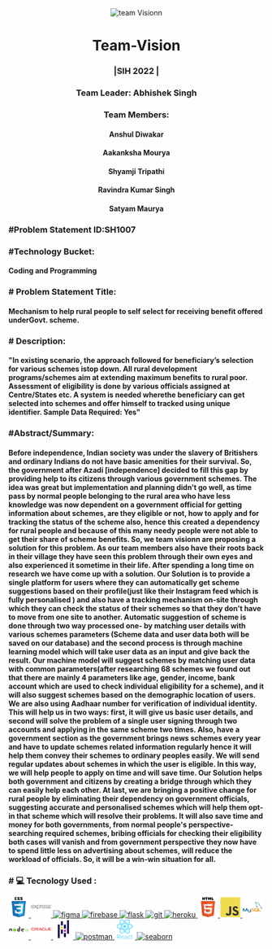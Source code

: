 
<div align="center">
  <img width="100" height="100" alt="team Visionn" src="https://user-images.githubusercontent.com/69837173/183259816-e94e977e-eb5f-4c9f-9cf6-66a80507d1b1.png" >
</div>
<h1 align="center">Team-Vision</h1>
<h3 align="center">|SIH 2022 |</h3>
<h3 align="center">Team Leader: Abhishek Singh</h3>
<h3 align="center">Team Members:</h3>
<p align="center">
    <h4 align="center"> Anshul Diwakar </h4>
    <h4 align="center"> Aakanksha Mourya</h4>
    <h4 align="center"> Shyamji Tripathi</h4>
    <h4 align="center">Ravindra Kumar Singh</h4>
    <h4 align="center">Satyam Maurya</h4>
</p>
<h3 align="left">#Problem Statement ID:SH1007</h3>
<h3 align="left">#Technology Bucket:</h3><h4>Coding and Programming</h4>
<h3 align="left"> # Problem Statement Title:</h3><h4>Mechanism to help rural people to self select for receiving benefit offered underGovt. scheme.</h4>
<h3 align="left"> # Description:</h3><h4>	
"In existing scenario, the approach followed for beneficiary’s selection for various schemes istop down. All rural development programs/schemes aim at extending maximum benefits to rural poor. Assessment of eligibility is done by various officials assigned at Centre/States etc. A system is needed wherethe beneficiary can get selected into schemes and offer himself to tracked using unique identifier. Sample Data Required: Yes"</h4>
<h3 align="left">#Abstract/Summary:</h3><h4>Before independence, Indian society was under the slavery of Britishers and ordinary Indians do not have basic amenities for their survival. So, the government after Azadi [independence] decided to fill this gap by providing help to its citizens through various government schemes. The idea was great but implementation and planning didn’t go well, as time pass by normal people belonging to the rural area who have less knowledge was now dependent on a government official for getting information about schemes, are they eligible or not, how to apply and for tracking the status of the scheme also, hence this created a dependency for rural people and because of this many needy people were not able to get their share of scheme benefits. So, we team visionn are proposing a solution for this problem. As our team members also have their roots back in their village they have seen this problem through their own eyes and also experienced it sometime in their life. After spending a long time on research we have come up with a solution. Our Solution is to provide a single platform for users where they can automatically get scheme suggestions based on their profile(just like their Instagram feed which is fully personalised ) and also have a tracking mechanism on-site through which they can check the status of their schemes so that they don't have to move from one site to another. Automatic suggestion of scheme is done through two way processed one- by matching user details with various schemes parameters (Scheme data and user data both will be saved on our database) and the second process is through machine learning model which will take user data as an input and give back the result. Our machine model will suggest schemes by matching user data with common parameters(after researching 68 schemes we found out that there are mainly 4 parameters like age, gender, income, bank account which are used to check individual eligibility for a scheme), and it will also suggest schemes based on the demographic location of users. We are also using Aadhaar number for verification of individual identity. This will help us in two ways: first, it will give us basic user details, and second will solve the problem of a single user signing through two accounts and applying in the same scheme two times. Also, have a government section as the government brings news schemes every year and have to update schemes related information regularly hence it will help them convey their schemes to ordinary peoples easily. We will send regular updates about schemes in which the user is eligible. In this way, we will help people to apply on time and will save time. Our Solution helps both government and citizens by creating a bridge through which they can easily help each other. At last, we are bringing a positive change for rural people by eliminating their dependency on government officials, suggesting accurate and personalised schemes which will help them opt-in that scheme which will resolve their problems. It will also save time and money for both governments, from normal people's perspective- searching required schemes, bribing officials for checking their eligibility both cases will vanish and from government perspective they now have to spend little less on advertising about schemes, will reduce the workload of officials. So, it will be a win-win situation for all.</h4>
<h3 align="left"> # 💻 Tecnology Used :</h3>

<p align="left"> 
    <a href="https://www.w3schools.com/css/" target="_blank" rel="noreferrer"> <img src="https://raw.githubusercontent.com/devicons/devicon/master/icons/css3/css3-original-wordmark.svg" alt="css3" width="40" height="40"/> </a> 
    <a href="https://expressjs.com" target="_blank" rel="noreferrer"> <img src="https://raw.githubusercontent.com/devicons/devicon/master/icons/express/express-original-wordmark.svg" alt="express" width="40" height="40"/> </a> 
    <a href="https://www.figma.com/" target="_blank" rel="noreferrer"><img src="https://www.vectorlogo.zone/logos/figma/figma-icon.svg" alt="figma" width="40" height="40"/> </a> 
  <a href="https://firebase.google.com/" target="_blank" rel="noreferrer"><img src="https://www.vectorlogo.zone/logos/firebase/firebase-icon.svg" alt="firebase" width="40" height="40"/> </a>
  <a href="https://flask.palletsprojects.com/" target="_blank" rel="noreferrer"> <img src="https://www.vectorlogo.zone/logos/pocoo_flask/pocoo_flask-icon.svg" alt="flask" width="40" height="40"/> </a> 
  <a href="https://git-scm.com/" target="_blank" rel="noreferrer"> <img src="https://www.vectorlogo.zone/logos/git-scm/git-scm-icon.svg" alt="git" width="40" height="40"/> </a> 
  <a href="https://heroku.com" target="_blank" rel="noreferrer"> <img src="https://www.vectorlogo.zone/logos/heroku/heroku-icon.svg" alt="heroku" width="40" height="40"/> </a>
   <a href="https://www.w3.org/html/" target="_blank" rel="noreferrer"> <img src="https://raw.githubusercontent.com/devicons/devicon/master/icons/html5/html5-original-wordmark.svg" alt="html5" width="40" height="40"/> </a> 
  <a href="https://developer.mozilla.org/en-US/docs/Web/JavaScript" target="_blank" rel="noreferrer"> <img src="https://raw.githubusercontent.com/devicons/devicon/master/icons/javascript/javascript-original.svg" alt="javascript" width="40" height="40"/>
   </a> <a href="https://www.mysql.com/" target="_blank" rel="noreferrer"> <img src="https://raw.githubusercontent.com/devicons/devicon/master/icons/mysql/mysql-original-wordmark.svg" alt="mysql" width="40" height="40"/> </a>
   <a href="https://nodejs.org" target="_blank" rel="noreferrer"> <img src="https://raw.githubusercontent.com/devicons/devicon/master/icons/nodejs/nodejs-original-wordmark.svg" alt="nodejs" width="40" height="40"/> </a> 
  <a href="https://www.oracle.com/" target="_blank" rel="noreferrer"> <img src="https://raw.githubusercontent.com/devicons/devicon/master/icons/oracle/oracle-original.svg" alt="oracle" width="40" height="40"/> </a> 
  <a href="https://pandas.pydata.org/" target="_blank" rel="noreferrer"> <img src="https://raw.githubusercontent.com/devicons/devicon/2ae2a900d2f041da66e950e4d48052658d850630/icons/pandas/pandas-original.svg" alt="pandas" width="40" height="40"/> </a> 
  <a href="https://postman.com" target="_blank" rel="noreferrer"> <img src="https://www.vectorlogo.zone/logos/getpostman/getpostman-icon.svg" alt="postman" width="40" height="40"/> </a> 
  <a href="https://reactjs.org/" target="_blank" rel="noreferrer"> <img src="https://raw.githubusercontent.com/devicons/devicon/master/icons/react/react-original-wordmark.svg" alt="react" width="40" height="40"/> </a> 
  <a href="https://seaborn.pydata.org/" target="_blank" rel="noreferrer"> <img src="https://seaborn.pydata.org/_images/logo-mark-lightbg.svg" alt="seaborn" width="40" height="40"/> </a> 
</p>
